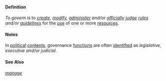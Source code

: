 #### Definition

*To govern* is to *[create](https://github.com/gcassel/Modular-Organization-Terminology/blob/master/terms/create.md), [modify](https://github.com/gcassel/Modular-Organization-Terminology/blob/master/terms/modify.md), [administer](https://github.com/gcassel/Modular-Organization-Terminology/blob/master/terms/administer.md) and/or [officially](https://github.com/gcassel/Modular-Organization-Terminology/blob/master/terms/official.md) [judge](https://github.com/gcassel/Modular-Organization-Terminology/blob/master/terms/judge.md) [rules](https://github.com/gcassel/Modular-Organization-Terminology/blob/master/terms/rule.md) and/or [guidelines](https://github.com/gcassel/Modular-Organization-Terminology/blob/master/terms/guideline.md)* for the [use](https://github.com/gcassel/Modular-Organization-Terminology/blob/master/terms/use.md) of one or more [resources](https://github.com/gcassel/Modular-Organization-Terminology/blob/master/terms/resource.md).

#### Notes  

In [political](https://github.com/gcassel/Modular-Organization-Terminology/blob/master/terms/politics.md) [contexts](https://github.com/gcassel/Modular-Organization-Terminology/blob/master/terms/context.md), governance [functions](https://github.com/gcassel/Modular-Organization-Terminology/blob/master/terms/function.md) are often [identified](https://github.com/gcassel/Modular-Organization-Terminology/blob/master/terms/identify.md) as *legislative, executive and/or judicial*.

#### See Also 

*[manage](https://github.com/gcassel/Modular-Organization-Terminology/blob/master/terms/manage.md)*
